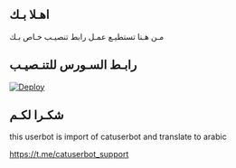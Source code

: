 ## اهـلا بـك
مـن هـنا تستطيـع عمـل رابط تنصيـب خـاص بـك

## رابـط السـورس للتنـصيـب

[![Deploy](https://www.herokucdn.com/deploy/button.svg)](https://heroku.com/deploy?template=https://github.com/jokeri28/jmthon)

## شكـرا لكـم 


this userbot is import of catuserbot and translate to arabic

https://t.me/catuserbot_support
